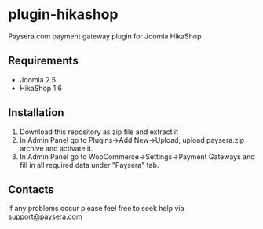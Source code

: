 plugin-hikashop
===============

Paysera.com payment gateway plugin for Joomla HikaShop

Requirements
------------

- Joomla 2.5
- HikaShop 1.6

Installation
------------

1. Download this repository as zip file and extract it
2. In Admin Panel go to Plugins->Add New->Upload, upload paysera.zip archive and activate it.
3. In Admin Panel go to WooCommerce->Settings->Payment Gateways and fill in all required data under "Paysera" tab.

Contacts
--------

If any problems occur please feel free to seek help via support@paysera.com
